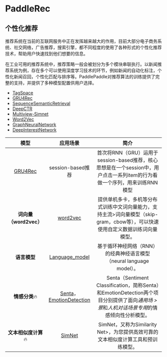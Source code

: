 PaddleRec
=========

个性化推荐
-------

推荐系统在当前的互联网服务中正在发挥越来越大的作用，目前大部分电子商务系统、社交网络，广告推荐，搜索引擎，都不同程度的使用了各种形式的个性化推荐技术，帮助用户快速找到他们想要的信息。

在工业可用的推荐系统中，推荐策略一般会被划分为多个模块串联执行。以新闻推荐系统为例，存在多个可以使用深度学习技术的环节，例如新闻的自动化标注，个性化新闻召回，个性化匹配与排序等。PaddlePaddle对推荐算法的训练提供了完整的支持，并提供了多种模型配置供用户选择。

- [TagSpace](https://github.com/PaddlePaddle/models/tree/develop/PaddleRec/tagspace)
- [GRU4Rec](https://github.com/PaddlePaddle/models/tree/develop/PaddleRec/gru4rec)
- [SequenceSemanticRetrieval](https://github.com/PaddlePaddle/models/tree/develop/PaddleRec/ssr)
- [DeepCTR](https://github.com/PaddlePaddle/models/blob/develop/PaddleRec/ctr/README.cn.md)
- [Multiview-Simnet](https://github.com/PaddlePaddle/models/tree/develop/PaddleRec/multiview_simnet)
- [Word2Vec](https://github.com/PaddlePaddle/models/tree/develop/PaddleRec/word2vec)
- [GraphNeuralNetwork](https://github.com/PaddlePaddle/models/tree/develop/PaddleRec/gnn)
- [DeepInterestNetwork](https://github.com/PaddlePaddle/models/tree/develop/PaddleRec/din)


|                        模型                        |                           应用场景                           |                             简介                             |
| :------------------------------------------------: | :----------------------------------------------------------: | :----------------------------------------------------------: |
| [GRU4Rec](https://github.com/PaddlePaddle/models/tree/develop/PaddleRec/gru4rec) | session-based推荐 | 首次将RNN（GRU）运用于session-based推荐，核心思想是在一个session中，用户点击一系列item的行为看做一个序列，用来训练RNN模型 |
|               **词向量（word2vec）**               |                         [word2vec]()                         | 提供单机多卡，多机等分布式训练中文词向量能力，支持主流>词向量模型（skip-gram，cbow等），可以快速使用自定义数据训练词向量模型。 |
|                    **语言模型**                    | [Language_model](https://github.com/PaddlePaddle/models/tree/develop/PaddleNLP/language_model) | 基于循环神经网络（RNN）的经典神经语言模型（neural language model）。 |
|                 **情感分类**:fire:                 | [Senta](https://github.com/PaddlePaddle/models/tree/develop/PaddleNLP/sentiment_classification)，[EmotionDetection](https://github.com/PaddlePaddle/models/tree/develop/PaddleNLP/emotion_detection) | Senta（Sentiment Classification，简称Senta）和EmotionDetection两个项目分别提供了面向*通用场 >景*和*人机对话场景专用*的情感倾向性分析模型。 |
|              **文本相似度计算**:fire:              | [SimNet](https://github.com/PaddlePaddle/models/tree/develop/PaddleNLP/similarity_net) | SimNet，又称为Similarity Net>，为您提供高效可靠的文本相似度计算工具和预训练模型。 |
